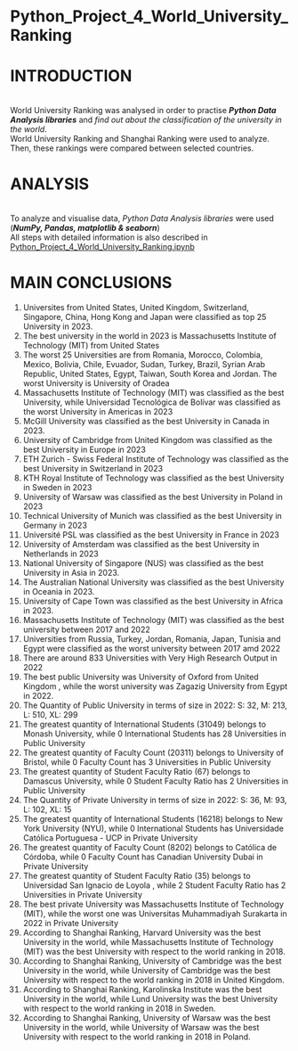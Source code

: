 # Python_Project_4_World_University_Ranking
# INTRODUCTION

<br />World University Ranking was analysed in order to practise ***Python Data Analysis libraries*** and _find out about the classification of the university in the world_. 
<br>World University Ranking and Shanghai Ranking were used to analyze. Then, these rankings were compared between selected countries.

# ANALYSIS

<br />To analyze and visualise data, _Python Data Analysis libraries_ were used (***NumPy, Pandas, matplotlib & seaborn***)
<br />All steps with detailed information is also described in [Python_Project_4_World_University_Ranking.ipynb](https://github.com/Longwinter93/Python_Data_Analysis_Libraries_Projects/blob/main/Python_Project_4_World_University_Ranking/Python_Project_4_World_University_Ranking.ipynb)


# MAIN CONCLUSIONS
1. Universites from United States, United Kingdom, Switzerland, Singapore, China, Hong Kong and Japan were classified as top 25 University in 2023.
2. The best university in the world in 2023 is Massachusetts Institute of Technology (MIT) from United States
3. The worst 25 Universities are from Romania, Morocco, Colombia, Mexico, Bolivia, Chile, Evuador, Sudan, Turkey, Brazil, Syrian Arab Republic, United States, Egypt,
Taiwan, South Korea and Jordan. The worst University is University of Oradea
4. Massachusetts Institute of Technology (MIT) was classified as the best University, while Universidad Tecnológica de Bolívar was classified as the worst University in Americas in 2023
5. McGill University was classified as the best University in Canada in 2023.
6. University of Cambridge from United Kingdom	 was classified as the best University in Europe in 2023
7. ETH Zurich - Swiss Federal Institute of Technology was classified as the best University in Switzerland in 2023
8. KTH Royal Institute of Technology	 was classified as the best University in Sweden in 2023
9. University of Warsaw	 was classified as the best University in Poland in 2023
10. Technical University of Munich was classified as the best University in Germany in 2023
11. Université PSL was classified as the best University in France in 2023
12. University of Amsterdam was classified as the best University in Netherlands in 2023
13. National University of Singapore (NUS)	was classified as the best University in Asia in 2023.
14. The Australian National University was classified as the best University in Oceania in 2023.
15. University of Cape Town	was classified as the best University in Africa in 2023.
16. Massachusetts Institute of Technology (MIT) was classified as the best university between 2017 and 2022
17. Universities from Russia, Turkey, Jordan, Romania, Japan, Tunisia and Egypt were classified as the worst university between 2017 amd 2022
18. There are around 833 Universities with Very High Research Output in 2022
19. The best public University was University of Oxford from United Kingdom , while the worst university was Zagazig University from Egypt  in 2022.
20. The  Quantity of Public University in terms of  size in 2022: S: 32, M: 213, L: 510, XL: 299
21. The greatest quantity of International Students (31049) belongs to Monash University, while 0 International Students has 28 Universities in Public University
22. The greatest quantity of Faculty Count (20311) belongs to University of Bristol, while 0 Faculty Count has 3 Universities in Public University
23. The greatest quantity of Student Faculty Ratio (67) belongs to Damascus University, while 0 Student Faculty Ratio has 2 Universities in Public University
24. The  Quantity of Private University in terms of  size in 2022: S: 36, M: 93, L: 102, XL: 15
25. The greatest quantity of International Students (16218) belongs to New York University (NYU), while 0 International Students has Universidade Católica Portuguesa - UCP	 in Private University
26. The greatest quantity of Faculty Count (8202) belongs to Católica de Córdoba, while 0 Faculty Count has Canadian University Dubai in Private University
27. The greatest quantity of Student Faculty Ratio (35) belongs to Universidad San Ignacio de Loyola	, while 2 Student Faculty Ratio has 2 Universities in Private University
28. The best private University was Massachusetts Institute of Technology (MIT), while the worst one was Universitas Muhammadiyah Surakarta	in 2022 in Private University
29. According to Shanghai Ranking, Harvard University	was the best University in the world, while Massachusetts Institute of Technology (MIT)	 was the best University with respect to the world ranking in 2018.
30. According to Shanghai Ranking, University of Cambridge	was the best University in the world, while University of Cambridge	was the best University with respect to the world ranking in 2018 in United Kingdom.
31. According to Shanghai Ranking, Karolinska Institute		was the best University in the world, while Lund University	was the best University with respect to the world ranking in 2018 in Sweden.
32. According to Shanghai Ranking, University of Warsaw			was the best University in the world, while University of Warsaw		was the best University with respect to the world ranking in 2018 in Poland.


